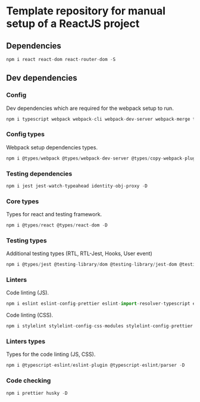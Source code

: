 # Template repository for manual setup of a ReactJS project

## Dependencies

```javascript
npm i react react-dom react-router-dom -S
```

## Dev dependencies

### Config

Dev dependencies which are required for the webpack setup to run.

```javascript
npm i typescript webpack webpack-cli webpack-dev-server webpack-merge ts-loader ts-node ts-jest html-webpack-plugin clean-webpack-plugin copy-webpack-plugin sass sass-loader css-loader style-loader -D
```

### Config types

Webpack setup dependencies types.

```javascript
npm i @types/webpack @types/webpack-dev-server @types/copy-webpack-plugin -D
```

### Testing dependencies

```javascript
npm i jest jest-watch-typeahead identity-obj-proxy -D
```

### Core types

Types for react and testing framework.

```javascript
npm i @types/react @types/react-dom -D
```

### Testing types

Additional testing types (RTL, RTL-Jest, Hooks, User event)

```javascript
npm i @types/jest @testing-library/dom @testing-library/jest-dom @testing-library/react @testing-library/react-hooks @testing-library/user-event -D
```

### Linters

Code linting (JS).

```javascript
npm i eslint eslint-config-prettier eslint-import-resolver-typescript eslint-plugin-import eslint-plugin-prettier eslint-plugin-react eslint-plugin-react-hooks eslint-webpack-plugin -D
```

Code linting (CSS).

```javascript
npm i stylelint stylelint-config-css-modules stylelint-config-prettier stylelint-prettier stylelint-webpack-plugin -D
```

### Linters types

Types for the code linting (JS, CSS).

```javascript
npm i @typescript-eslint/eslint-plugin @typescript-eslint/parser -D
```

### Code checking

```javascript
npm i prettier husky -D
```

